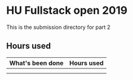 # HU Fullstack open 2019
This is the submission directory for part 2

## Hours used
|What's been done  |Hours used|
|------------------|----------|
|||
|||
